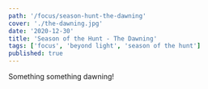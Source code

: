 ```yaml
---
path: '/focus/season-hunt-the-dawning'
cover: './the-dawning.jpg'
date: '2020-12-30'
title: 'Season of the Hunt - The Dawning'
tags: ['focus', 'beyond light', 'season of the hunt']
published: true
---
```


Something something dawning!
